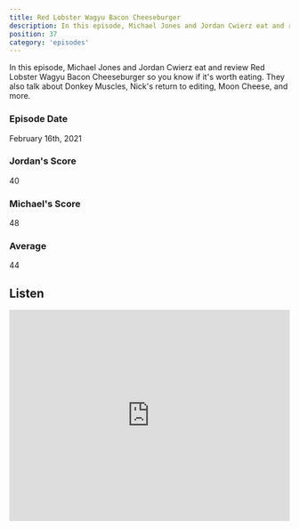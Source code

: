 ```yaml
---
title: Red Lobster Wagyu Bacon Cheeseburger
description: In this episode, Michael Jones and Jordan Cwierz eat and review Red Lobster Wagyu Bacon Cheeseburger so you know if it's worth eating
position: 37
category: 'episodes'
---
```


In this episode, Michael Jones and Jordan Cwierz eat and review Red Lobster Wagyu Bacon Cheeseburger so you know if it's worth eating. They also talk about Donkey Muscles, Nick's return to editing, Moon Cheese, and more.

### Episode Date

February 16th, 2021

### Jordan's Score

40

### Michael's Score

48

### Average

44

## Listen

<iframe src="https://open.spotify.com/embed-podcast/episode/0ZeAcSYappVFz2xJSTqGaN" loading="lazy" style="border: 0; width: 100%; height: 380px;" allow="encrypted-media"></iframe>
